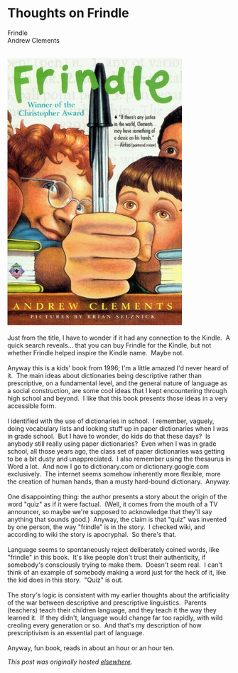 # Thoughts on Frindle

<div>
<p>Frindle<br>Andrew Clements<br><br></p>
<div class="separator"><a href="frindle.jpg" imageanchor="1"><img border="0" src="frindle.jpg"></a></div>
<br>Just from the title, I have to wonder if it had any connection to the Kindle. &#160;A quick search reveals... that you can buy Frindle for the Kindle, but not whether Frindle helped inspire the Kindle name. &#160;Maybe not.<br><br>Anyway this is a kids' book from 1996; I'm a little amazed I'd never heard of it. &#160;The main ideas about dictionaries being descriptive rather than prescriptive, on a fundamental level, and the general nature of language as a social construction, are some cool ideas that I kept encountering through high school and beyond. &#160;I like that this book presents those ideas in a very accessible form.<br><br>I identified with the use of dictionaries in school. &#160;I remember, vaguely, doing vocabulary lists and looking stuff up in paper dictionaries when I was in grade school. &#160;But I have to wonder, do kids do that these days? &#160;Is anybody still really using paper dictionaries? &#160;Even when I was in grade school, all those years ago, the class set of paper dictionaries was getting to be a bit dusty and unappreciated. &#160;I also remember using the thesaurus in Word a lot. &#160;And now I go to dictionary.com or dictionary.google.com exclusively. &#160;The internet seems somehow inherently more flexible, more the creation of human hands, than a musty hard-bound dictionary. &#160;Anyway.<br><br>One disappointing thing: the author presents a story about the origin of the word "quiz" as if it were factual. &#160;(Well, it comes from the mouth of a TV announcer, so maybe we're supposed to acknowledge that they'll say anything that sounds good.) &#160;Anyway, the claim is that "quiz" was invented by one person, the way "frindle" is in the story. &#160;I checked wiki, and according to wiki the story is apocryphal. &#160;So there's that.<br><br>Language seems to spontaneously reject deliberately coined words, like "frindle" in this book. &#160;It's like people don't trust their authenticity, if somebody's consciously trying to make them. &#160;Doesn't seem real. &#160;I can't think of an example of somebody making a word just for the heck of it, like the kid does in this story. &#160;"Quiz" is out.<br><br>The story's logic is consistent with my earlier thoughts about the artificiality of the war between descriptive and prescriptive linguistics. &#160;Parents (teachers) teach their children language, and they teach it the way they learned it. &#160;If they didn't, language would change far too rapidly, with wild creoling every generation or so. &#160;And that's my description of how prescriptivism is an essential part of language.<br><br>Anyway, fun book, reads in about an hour or an hour ten.</div>


*This post was originally hosted [elsewhere](http://planspace.blogspot.com/2011/01/thoughts-on-frindle.html).*
